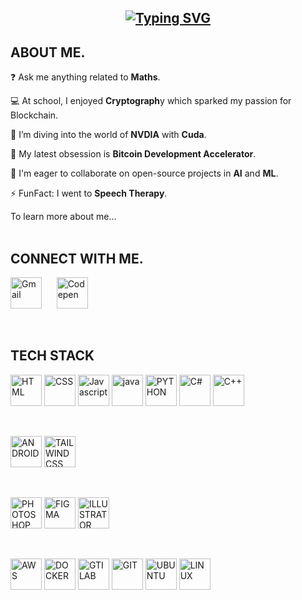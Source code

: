 <h2 align="center">
<a href="https://git.io/typing-svg"><img src="https://readme-typing-svg.demolab.com?font=Fira+Code&weight=600&duration=5050&pause=1000&random=false&width=435&lines=Designing%2C+Defining%2C+and+Delivering" alt="Typing SVG" /></a>
</h2>

## ABOUT ME.


❓  Ask me anything related to **Maths**.

💻  At school, I enjoyed **Cryptograph**y which sparked my passion for Blockchain.

🌱  I’m diving into the world of **NVDIA** with **Cuda**. 

🔭  My latest obsession is **Bitcoin Development Accelerator**. 

👯  I'm eager to collaborate on open-source projects in **AI** and **ML**. 

⚡  FunFact: I went to **Speech Therapy**.


To learn more about me...
<br>
<br>



## CONNECT WITH ME.




<p align="left">
  <a href="mailto:whittanymcne1@gmail.com" target="_blank"><img src="https://i.postimg.cc/vZ9dvnpn/email_2669570.png" alt="Gmail" height="50" title="Gmail"></a>
  &nbsp;&nbsp;&nbsp;&nbsp;
 <a href="https://codepen.io/VuyourCyber01/collections/public" target="_blank"><img src="https://i.postimg.cc/nLvwXYNd/codepen.png" alt="Codepen" height="50" title="Codepen"></a>
</p>
<br>

## TECH STACK

<p align="left">
<img src="https://i.postimg.cc/Z5JLftQL/html.png" alt="HTML" height="50" title="HTML"> 
<img src="https://i.postimg.cc/d0K5cZDG/css.png" alt="CSS" height="50" title="CSS">
<img src="https://i.postimg.cc/0NB1CCV9/js.png" alt="Javascript" height="50" title="JAVASCRIPT">
<img src="https://i.postimg.cc/d371B12x/java.png" alt="java" height="50" title="JAVA">
<img src="https://i.postimg.cc/rsdHwXT4/python.png" alt="PYTHON" height="50" title="PYTHON">
<img src="https://i.postimg.cc/Yqwjqm3m/icons8-c-500-1.png" alt="C#" height="50" title="C#">
<img src="https://i.postimg.cc/qvvJzcCg/icons8-c-500.png" alt="C++" height="50" title="C++">
</p>
<br>

<p align="left">
<img src="https://i.postimg.cc/h47cpHF6/android.png" alt="ANDROID" height="50" title="ANDROID">
<img src="https://i.postimg.cc/3JmrJznm/tailwindcss.png" alt="TAILWINDCSS" height="50" title="TAILWINDCSS">
</p>
<br>

<p align="left">
<img src="https://i.postimg.cc/NFL32265/ps.png" alt="PHOTOSHOP" height="50" title="PHOTOSHOP">
<img src="https://i.postimg.cc/VLk64KRC/figma.png" alt="FIGMA" height="50" title="FIGMA">
<img src="https://i.postimg.cc/85XQtmw1/illustrator.png" alt="ILLUSTRATOR" height="50" title="ILLUSTRATOR">
</p>
<br>

<p align="left">
<img src="https://i.postimg.cc/3Nb80HzF/aws.png" alt="AWS" height="50" title="AWS">
<img src="https://i.postimg.cc/zB8X97nK/docker.png" alt="DOCKER" height="50" title="DOCKER">
<img src="https://i.postimg.cc/nhyczxdd/gitlab-1.png" alt="GTILAB" height="50" title="GITLAB">  
<img src="https://i.postimg.cc/02TvTZvj/git-alt.png" alt="GIT" height="50" title="GIT">
<img src="https://i.postimg.cc/sxfPDpRZ/ubuntu.png" alt="UBUNTU" height="50" title="UBUNTU">
<img src="https://i.postimg.cc/xCd7VJKB/linux-1.png" alt="LINUX" height="50" title="LINUX"> 
</p>
<br>
